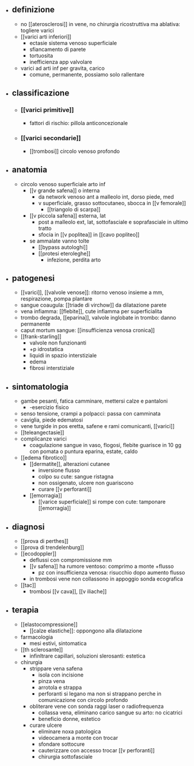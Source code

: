 - ## definizione
	- no [[aterosclerosi]] in vene, no chirurgia ricostruttiva ma ablativa: togliere varici
	- [[varici arti inferiori]]
		- ectasie sistema venoso superficiale
		- sfiancamento di parete
		- tortuosita
		- inefficienza app valvolare
	- varici ad arti inf per gravita, carico
		- comune, permanente, possiamo solo rallentare
- ## classificazione
	- ### [[varici primitive]]
		- fattori di rischio: pillola anticoncezionale
	- ### [[varici secondarie]]
		- [[trombosi]] circolo venoso profondo
- ## anatomia
	- circolo venoso superficiale arto inf
		- [[v grande safena]] o interna
			- da network venoso ant a malleolo int, dorso piede, med
			- v superficiale, grasso sottocutaneo, sbocca in [[v femorale]]
				- [[triangolo di scarpa]]
		- [[v piccola safena]] esterna, lat
			- post a malleolo ext, lat, sottofasciale e soprafasciale in ultimo tratto
			- sfocia in [[v poplitea]] in [[cavo popliteo]]
		- se ammalate vanno tolte
			- [[bypass autologhi]]
			- [[protesi eteroleghe]]
				- infezione, perdita arto
- ## patogenesi
	- [[varici]], [[valvole venose]]: ritorno venoso insieme a mm, respirazione, pompa plantare
	- sangue coaugula: [[triade di virchow]] da dilatazione parete
	- vena infiamma: [[flebite]], cute infiamma per superficialita
	- trombo degrada, [[eparina]], valvole inglobate in trombo: danno permanente
	- caput mortum sangue: [[insufficienza venosa cronica]]
	- [[frank-starling]]
		- valvole non funzionanti
		- +p idrostatica
		- liquidi in spazio interstiziale
		- edema
		- fibrosi interstiziale
- ## sintomatologia
	- gambe pesanti, fatica camminare, mettersi calze e pantaloni
		- -esercizio fisico
	- senso tensione, crampi a polpacci: passa con camminata
	- caviglia, piede edematosi
	- vene turgide in pos eretta, safene e rami comunicanti, [[varici]]
	- [[teleangectasie]]
	- complicanze varici
		- coagulazione sangue in vaso, flogosi, flebite guarisce in 10 gg con pomata o puntura eparina, estate, caldo
	- [[edema fibrotico]]
		- [[dermatite]], alterazioni cutanee
			- inversione flusso
			- colpo su cute: sangue ristagna
			- non ossigenato, ulcere non guariscono
			- curare [[v perforanti]]
		- [[emorragia]]
			- [[varice superficiale]] si rompe con cute: tamponare [[emorragia]]
- ## diagnosi
	- [[prova di perthes]]
	- [[prova di trendelenburg]]
	- [[ecodoppler]]
		- deflussi con compromissione mm
		- [[v safena]] ha rumore ventoso: comprimo a monte +flusso
			- pz con insufficienza venosa: risucchio dopo aumento flusso
		- in trombosi vene non collassono in appoggio sonda ecografica
	- [[tac]]
		- trombosi [[v cava]], [[v iliache]]
- ## terapia
	- [[elastocompressione]]
		- [[calze elastiche]]: oppongono alla dilatazione
	- farmacologia
		- mesi estivi, sintomatica
	- [[th sclerosante]]
		- infinltrare capillari, soluzioni slerosanti: estetica
	- chirurgia
		- strippare vena safena
			- isola con incisione
			- pinza vena
			- arrotola e strappa
			- perforanti si legano ma non si strappano perche in comunicazione con circolo profondo
		- obliterare vene con sonda raggi laser o radiofrequenza
			- collassa vena, eliminano carico sangue su arto: no cicatrici
			- beneficio donne, estetico
		- curare ulcere
			- eliminare noxa patologica
			- videocamera a monte con trocar
			- sfondare sottocure
			- cauterizzare con accesso trocar [[v perforanti]]
			- chirurgia sottofasciale